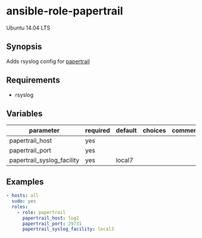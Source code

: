 # ansible-role-papertrail
Ubuntu 14.04 LTS

## Synopsis

Adds rsyslog config for [papertrail](https://papertrailapp.com/)

## Requirements

- rsyslog

## Variables

| parameter | required | default | choices | comments |
| --- | --- | --- | --- | --- |
| papertrail_host | yes |  |  |  |
| papertrail_port | yes |  |  |  |
| papertrail_syslog_facility | yes | local7 |  |  |

## Examples

```yaml:paybook.yaml
- hosts: all
  sudo: yes
  roles:
    - role: papertrail
      papertrail_host: log2
      papertrail_port: 29731
      papertrail_syslog_facility: local3
```
